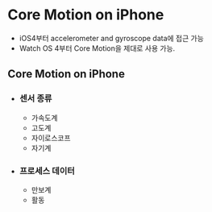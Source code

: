 # Core Motion on iPhone

- iOS4부터 accelerometer and gyroscope data에 접근 가능
- Watch OS 4부터 Core Motion을 제대로 사용 가능.

## Core Motion on iPhone

- ### 센서 종류
  - 가속도계
  - 고도계
  - 자이로스코프
  - 자기계

- ### 프로세스 데이터
  - 만보계
  - 활동


